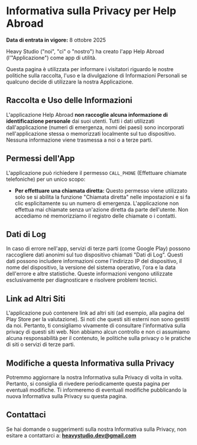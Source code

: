 # Informativa sulla Privacy per Help Abroad

**Data di entrata in vigore:** 8 ottobre 2025

Heavy Studio ("noi", "ci" o "nostro") ha creato l'app Help Abroad (l'"Applicazione") come app di utilità.

Questa pagina è utilizzata per informare i visitatori riguardo le nostre politiche sulla raccolta, l'uso e la divulgazione di Informazioni Personali se qualcuno decide di utilizzare la nostra Applicazione.

## Raccolta e Uso delle Informazioni

L'applicazione Help Abroad **non raccoglie alcuna informazione di identificazione personale** dai suoi utenti. Tutti i dati utilizzati dall'applicazione (numeri di emergenza, nomi dei paesi) sono incorporati nell'applicazione stessa o memorizzati localmente sul tuo dispositivo. Nessuna informazione viene trasmessa a noi o a terze parti.

## Permessi dell'App

L'applicazione può richiedere il permesso `CALL_PHONE` (Effettuare chiamate telefoniche) per un unico scopo:

* **Per effettuare una chiamata diretta:** Questo permesso viene utilizzato solo se si abilita la funzione "Chiamata diretta" nelle impostazioni e si fa clic esplicitamente su un numero di emergenza. L'applicazione non effettua mai chiamate senza un'azione diretta da parte dell'utente. Non accediamo né memorizziamo il registro delle chiamate o i contatti.

## Dati di Log

In caso di errore nell'app, servizi di terze parti (come Google Play) possono raccogliere dati anonimi sul tuo dispositivo chiamati "Dati di Log". Questi dati possono includere informazioni come l'indirizzo IP del dispositivo, il nome del dispositivo, la versione del sistema operativo, l'ora e la data dell'errore e altre statistiche. Queste informazioni vengono utilizzate esclusivamente per diagnosticare e risolvere problemi tecnici.

## Link ad Altri Siti

L'applicazione può contenere link ad altri siti (ad esempio, alla pagina del Play Store per la valutazione). Si noti che questi siti esterni non sono gestiti da noi. Pertanto, ti consigliamo vivamente di consultare l'informativa sulla privacy di questi siti web. Non abbiamo alcun controllo e non ci assumiamo alcuna responsabilità per il contenuto, le politiche sulla privacy o le pratiche di siti o servizi di terze parti.

## Modifiche a questa Informativa sulla Privacy

Potremmo aggiornare la nostra Informativa sulla Privacy di volta in volta. Pertanto, si consiglia di rivedere periodicamente questa pagina per eventuali modifiche. Ti informeremo di eventuali modifiche pubblicando la nuova Informativa sulla Privacy su questa pagina.

## Contattaci

Se hai domande o suggerimenti sulla nostra Informativa sulla Privacy, non esitare a contattarci a: **heavystudio.dev@gmail.com**
